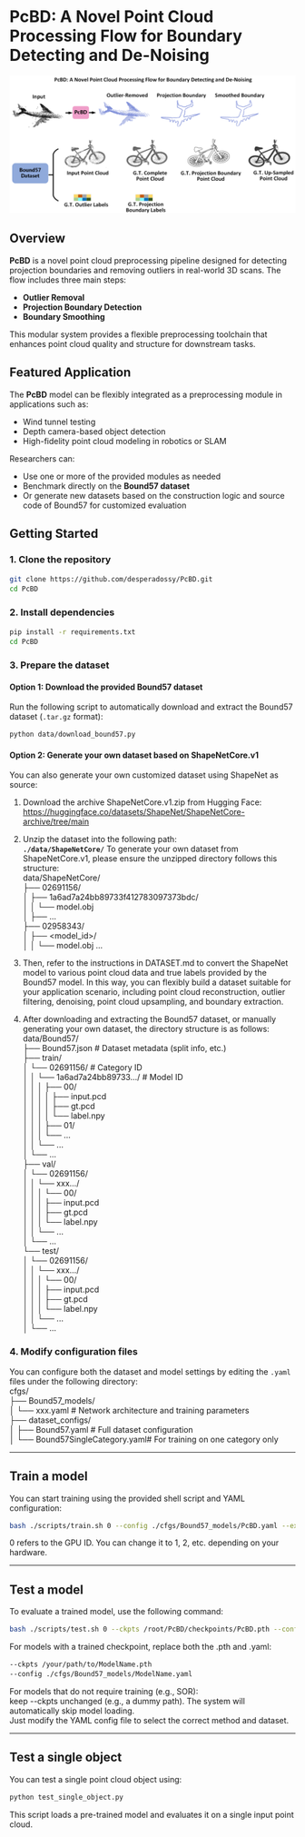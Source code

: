 # PcBD: A Novel Point Cloud Processing Flow for Boundary Detecting and De-Noising

![Graphical Abstract](./Graphical%20Abstract.png)

##  Overview

**PcBD** is a novel point cloud preprocessing pipeline designed for detecting projection boundaries and removing outliers in real-world 3D scans. The flow includes three main steps:  
- **Outlier Removal**  
- **Projection Boundary Detection**  
- **Boundary Smoothing**

This modular system provides a flexible preprocessing toolchain that enhances point cloud quality and structure for downstream tasks.

## Featured Application

The **PcBD** model can be flexibly integrated as a preprocessing module in applications such as:

- Wind tunnel testing  
- Depth camera-based object detection  
- High-fidelity point cloud modeling in robotics or SLAM

Researchers can:

- Use one or more of the provided modules as needed  
- Benchmark directly on the **Bound57 dataset**  
- Or generate new datasets based on the construction logic and source code of Bound57 for customized evaluation

## Getting Started

### 1. Clone the repository

```bash
git clone https://github.com/desperadossy/PcBD.git
cd PcBD
```

### 2. Install dependencies

```bash
pip install -r requirements.txt
cd PcBD
```

### 3. Prepare the dataset

#### Option 1: Download the provided Bound57 dataset

Run the following script to automatically download and extract the Bound57 dataset (`.tar.gz` format):

```bash
python data/download_bound57.py
```

#### Option 2: Generate your own dataset based on ShapeNetCore.v1

You can also generate your own customized dataset using ShapeNet as source:

1. Download the archive ShapeNetCore.v1.zip from Hugging Face:  
  https://huggingface.co/datasets/ShapeNet/ShapeNetCore-archive/tree/main

2. Unzip the dataset into the following path:  
   **`./data/ShapeNetCore/`** 
 To generate your own dataset from ShapeNetCore.v1, please ensure the unzipped directory follows this structure:  
 data/ShapeNetCore/  
 ├── 02691156/  
 │ ├── 1a6ad7a24bb89733f412783097373bdc/  
 │ │ └── model.obj  
 │ ├── ...  
 ├── 02958343/  
 │ ├── <model_id>/   
 │ │ └── model.obj
 ...

4. Then, refer to the instructions in DATASET.md to convert the ShapeNet model to various point cloud data and true labels provided by the Bound57 model. In this way, you can flexibly build a dataset suitable for your application scenario, including point cloud reconstruction, outlier filtering, denoising, point cloud upsampling, and boundary extraction.

5. After downloading and extracting the Bound57 dataset, or manually generating your own dataset, the directory structure is as follows:  
  data/Bound57/  
├── Bound57.json # Dataset metadata (split info, etc.)  
├── train/  
│ └── 02691156/ # Category ID  
│ │ └── 1a6ad7a24bb89733.../ # Model ID  
│ │ │ ├── 00/  
│ │ │ │ ├── input.pcd  
│ │ │ │ ├── gt.pcd  
│ │ │ │ └── label.npy  
│ │ │ ├── 01/  
│ │ │ └── ...  
│ │ └── ...  
│ └── ...  
├── val/  
│ └── 02691156/  
│ │ └── xxx.../  
│ │ │ └── 00/  
│ │ │ ├── input.pcd  
│ │ │ ├── gt.pcd  
│ │ │ └── label.npy  
│ │ └── ...  
│ └── ...  
└── test/  
│ └── 02691156/  
│ │ └── xxx.../  
│ │ │ └── 00/  
│ │ │ ├── input.pcd  
│ │ │ ├── gt.pcd  
│ │ │ └── label.npy  
│ │ └── ...  
│ └── ...  

### 4. Modify configuration files

You can configure both the dataset and model settings by editing the `.yaml` files under the following directory:  
cfgs/  
├── Bound57_models/  
│ └── xxx.yaml # Network architecture and training parameters  
├── dataset_configs/  
│ ├── Bound57.yaml # Full dataset configuration  
│ └── Bound57SingleCategory.yaml# For training on one category only  

---

## Train a model

You can start training using the provided shell script and YAML configuration:

```bash
bash ./scripts/train.sh 0 --config ./cfgs/Bound57_models/PcBD.yaml --exp_name example
```

0 refers to the GPU ID. You can change it to 1, 2, etc. depending on your hardware.

---

## Test a model

To evaluate a trained model, use the following command:

```bash
bash ./scripts/test.sh 0 --ckpts /root/PcBD/checkpoints/PcBD.pth --config /root/PcBD/cfgs/Bound57_models/PcBD.yaml --exp_name example
```

For models with a trained checkpoint, replace both the .pth and .yaml:
```bash
--ckpts /your/path/to/ModelName.pth
--config ./cfgs/Bound57_models/ModelName.yaml
```

For models that do not require training (e.g., SOR):  
keep --ckpts unchanged (e.g., a dummy path). The system will automatically skip model loading.  
Just modify the YAML config file to select the correct method and dataset.

---

##  Test a single object

You can test a single point cloud object using:

```bash
python test_single_object.py
```
This script loads a pre-trained model and evaluates it on a single input point cloud.
